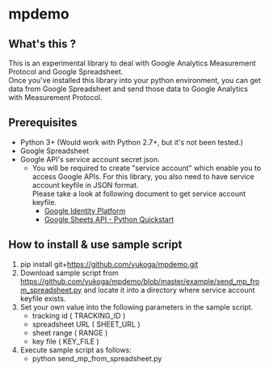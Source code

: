 # mpdemo
## What's this ?
This is an experimental library to deal with Google Analytics Measurement
Protocol and Google Spreadsheet.  
Once you've installed this library into your python environment, you can get
data from Google Spreadsheet and send those data to Google Analytics with
Measurement Protocol.  

## Prerequisites  
- Python 3+ (Would work with Python 2.7+, but it's not been tested.)  
- Google Spreadsheet
- Google API's service account secret json.   
  - You will be required to create "service account" which enable you to access
Google APIs. For this library, you also need to have service account keyfile
in JSON format.  
Please take a look at following document to get service account keyfile.  
    - [Google Identity
      Platform](https://developers.google.com/identity/protocols/OAuth2ServiceAccount)  
    - [Google Sheets API - Python Quickstart](https://developers.google.com/sheets/api/quickstart/python)

## How to install & use sample script   
1. pip install git+https://github.com/yukoga/mpdemo.git  
2. Download sample script from
   https://github.com/yukoga/mpdemo/blob/master/example/send_mp_from_spreadsheet.py
   and locate it into a directory where service account keyfile exists. 
3. Set your own value into the following parameters in the sample script.  
    - tracking id ( TRACKING_ID ) 
    - spreadsheet URL ( SHEET_URL )  
    - sheet range ( RANGE ) 
    - key file ( KEY_FILE ) 
4. Execute sample script as follows:  
    - python send_mp_from_spreadsheet.py
